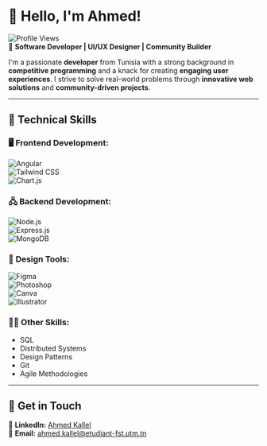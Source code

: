 # 👋 **Hello, I'm Ahmed!**  
![Profile Views](https://komarev.com/ghpvc/?username=ahmede9ka&color=green)  
🌟 **Software Developer | UI/UX Designer | Community Builder**

I'm a passionate **developer** from Tunisia with a strong background in **competitive programming** and a knack for creating **engaging user experiences**. I strive to solve real-world problems through **innovative web solutions** and **community-driven projects**.

---

## 🚀 **Technical Skills**  

### 🖥️ **Frontend Development:**  
![Angular](https://img.shields.io/badge/Angular-DD0031?style=flat&logo=angular&logoColor=white)  
![Tailwind CSS](https://img.shields.io/badge/Tailwind_CSS-38B2AC?style=flat&logo=tailwind-css&logoColor=white)  
![Chart.js](https://img.shields.io/badge/Chart.js-F5788D?style=flat&logo=chartdotjs&logoColor=white)

### 🖧 **Backend Development:**  
![Node.js](https://img.shields.io/badge/Node.js-339933?style=flat&logo=node.js&logoColor=white)  
![Express.js](https://img.shields.io/badge/Express.js-000000?style=flat&logo=express&logoColor=white)  
![MongoDB](https://img.shields.io/badge/MongoDB-47A248?style=flat&logo=mongodb&logoColor=white)

### 🎨 **Design Tools:**  
![Figma](https://img.shields.io/badge/Figma-F24E1E?style=flat&logo=figma&logoColor=white)  
![Photoshop](https://img.shields.io/badge/Photoshop-31A8FF?style=flat&logo=adobe-photoshop&logoColor=white)  
![Canva](https://img.shields.io/badge/Canva-00C4CC?style=flat&logo=canva&logoColor=white)  
![Illustrator](https://img.shields.io/badge/Illustrator-FF9A00?style=flat&logo=adobe-illustrator&logoColor=white)

### 🧑‍💻 **Other Skills:**  
- SQL  
- Distributed Systems  
- Design Patterns 
- Git  
- Agile Methodologies  

---

## 📢 **Get in Touch**  
💼 **LinkedIn:** [Ahmed Kallel](https://linkedin.com/in/ahmed-kallel-)  
📧 **Email:** ahmed.kallel@etudiant-fst.utm.tn  

